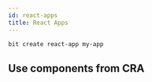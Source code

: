 ```yaml
---
id: react-apps
title: React Apps
---
```




```bash
bit create react-app my-app
```


## Use components from CRA 
